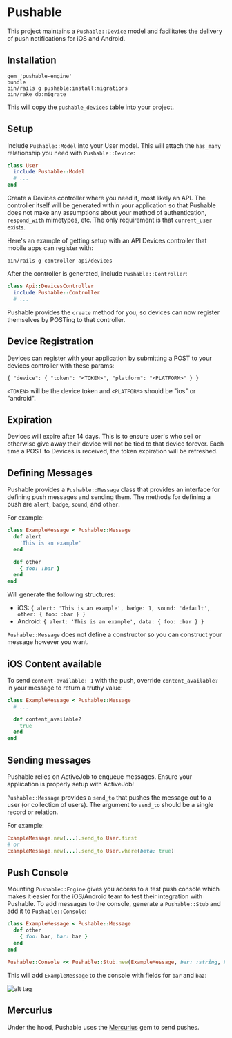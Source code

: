 # Pushable

This project maintains a `Pushable::Device` model and facilitates the delivery of push notifications for iOS and Android.

## Installation

```
gem 'pushable-engine'
bundle
bin/rails g pushable:install:migrations
bin/rake db:migrate
```

This will copy the `pushable_devices` table into your project.

## Setup

Include `Pushable::Model` into your User model. This will attach the `has_many` relationship you need with `Pushable::Device`:

```ruby
class User
  include Pushable::Model
  # ...
end
```

Create a Devices controller where you need it, most likely an API. The controller itself will be generated within your application so that
Pushable does not make any assumptions about your method of authentication, `respond_with` mimetypes, etc. The only requirement is that `current_user`
exists.

Here's an example of getting setup with an API Devices controller that mobile apps can register with:

`bin/rails g controller api/devices`

After the controller is generated, include `Pushable::Controller`:

```ruby
class Api::DevicesController
  include Pushable::Controller
  # ...
```

Pushable provides the `create` method for you, so devices can now register themselves by POSTing to that controller.

## Device Registration

Devices can register with your application by submitting a POST to your devices controller with these params:

```
{ "device": { "token": "<TOKEN>", "platform": "<PLATFORM>" } }
```

`<TOKEN>` will be the device token and `<PLATFORM>` should be "ios" or "android".

## Expiration

Devices will expire after 14 days. This is to ensure user's who sell or otherwise give away their device will not be tied to that device forever. Each
time a POST to Devices is received, the token expiration will be refreshed.

## Defining Messages

Pushable provides a `Pushable::Message` class that provides an interface for defining push messages and sending them. The methods for defining a push are
`alert`, `badge`, `sound`, and `other`.

For example:

```ruby
class ExampleMessage < Pushable::Message
  def alert
    'This is an example'
  end

  def other
    { foo: :bar }
  end
end
```

Will generate the following structures:

- iOS: `{ alert: 'This is an example', badge: 1, sound: 'default', other: { foo: :bar } }`
- Android: `{ alert: 'This is an example', data: { foo: :bar } }`

`Pushable::Message` does not define a constructor so you can construct your message however you want.

## iOS Content available

To send `content-available: 1` with the push, override `content_available?` in your message to return a truthy value:

```ruby
class ExampleMessage < Pushable::Message
  # ...

  def content_available?
    true
  end
end
```

## Sending messages

Pushable relies on ActiveJob to enqueue messages. Ensure your application is properly setup with ActiveJob!

`Pushable::Message` provides a `send_to` that pushes the message out to a user (or collection of users). The argument to `send_to` should be a
single record or relation.

For example:

```ruby
ExampleMessage.new(...).send_to User.first
# or
ExampleMessage.new(...).send_to User.where(beta: true)
```

## Push Console

Mounting `Pushable::Engine` gives you access to a test push console which makes it easier for the iOS/Android team to test their integration with Pushable.
To add messages to the console, generate a `Pushable::Stub` and add it to `Pushable::Console`:

```ruby
class ExampleMessage < Pushable::Message
  def other
    { foo: bar, bar: baz }
  end
end

Pushable::Console << Pushable::Stub.new(ExampleMessage, bar: :string, baz: :integer)
```

This will add `ExampleMessage` to the console with fields for `bar` and `baz`:

![alt tag](https://raw.githubusercontent.com/lserman/pushable-engine/master/spec/console.png)

## Mercurius

Under the hood, Pushable uses the [Mercurius](https://github.com/jrbeck/mercurius) gem to send pushes.
